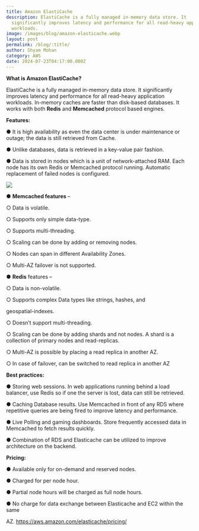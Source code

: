 ```yaml
---
title: Amazon ElastiCache
description: ElastiCache is a fully managed in-memory data store. It
  significantly improves latency and performance for all read-heavy application
  workloads.
image: /images/blog/amazon-elasticache.webp
layout: post
permalink: /blog/:title/
author: Shyam Mohan
category: AWS
date: 2024-07-23T04:17:00.000Z
---
```



**What is Amazon ElastiCache?**

ElastiCache is a fully managed in-memory data store. It significantly improves latency and performance for all read-heavy application workloads. In-memory caches are faster than disk-based databases. It works with both **Redis** and **Memcached** protocol based engines.

  

**Features:**

● It is high availability as even the data center is under maintenance or outage; the data is still retrieved from Cache.

● Unlike databases, data is retrieved in a key-value pair fashion.

● Data is stored in nodes which is a unit of network-attached RAM. Each node has its own Redis or Memcached protocol running. Automatic replacement of failed nodes is configured.

  

![](https://lh7-rt.googleusercontent.com/docsz/AD_4nXcUPxMCGGTyFs7-JdjvzMardqTlN6i2CtwJ5zbo-0Gc9Z1nQp8_tciqcflQBhcpB8kzMqPsI9NZn_ilMlt74tvyQ23x9rXarHm7TGo5jaGtC2CSKTYFhp4VaOjKWAtjio735lcUAOTXs81EMfavboIfFq67?key=DolJBsYn1X8zMHIyAnLicQ)

  
  

● **Memcached features** –

○ Data is volatile.

○ Supports only simple data-type.

○ Supports multi-threading.

○ Scaling can be done by adding or removing nodes.

○ Nodes can span in different Availability Zones.

○ Multi-AZ failover is not supported.

● **Redis** features –

○ Data is non-volatile.

○ Supports complex Data types like strings, hashes, and

geospatial-indexes.

○ Doesn’t support multi-threading.

○ Scaling can be done by adding shards and not nodes. A shard is a collection of primary nodes and read-replicas.

○ Multi-AZ is possible by placing a read replica in another AZ.

○ In case of failover, can be switched to read replica in another AZ

  

**Best practices:**

● Storing web sessions. In web applications running behind a load balancer, use Redis so if one the server is lost, data can still be retrieved.

● Caching Database results. Use Memcached in front of any RDS where repetitive queries are being fired to improve latency and performance.

● Live Polling and gaming dashboards. Store frequently accessed data in Memcached to fetch results quickly.

● Combination of RDS and Elasticache can be utilized to improve architecture on the backend.

  

**Pricing:**

● Available only for on-demand and reserved nodes.

● Charged for per node hour.

● Partial node hours will be charged as full node hours.

● No charge for data exchange between Elasticache and EC2 within the same

AZ. https://aws.amazon.com/elasticache/pricing/
